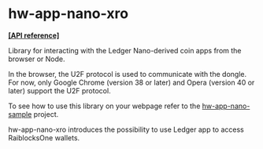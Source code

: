# hw-app-nano-xro

**[[API reference]](https://www.roosmaa.net/hw-app-nano/)**

Library for interacting with the Ledger Nano-derived coin apps from the browser or Node.

In the browser, the U2F protocol is used to communicate with the dongle. For now, only Google Chrome (version 38 or later) and Opera (version 40 or later) support the U2F protocol.

To see how to use this library on your webpage refer to the [hw-app-nano-sample](https://github.com/roosmaa/hw-app-nano-sample/) project.

hw-app-nano-xro introduces the possibility to use Ledger app to access RaiblocksOne wallets.
